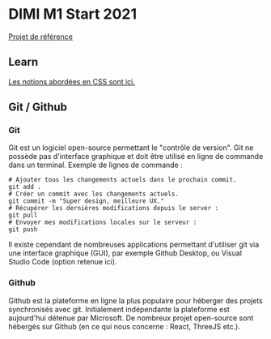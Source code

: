 # DIMI M1 Start 2021

[Projet de référence](https://github.com/jniac/dimi-m1-start-2021)

## Learn
[Les notions abordées en CSS sont ici.](./LEARN-CSS.md)

## Git / Github
### Git
Git est un logiciel open-source permettant le "contrôle de version". Git ne possède pas d'interface graphique et doit être utilisé en ligne de commande dans un terminal. Exemple de lignes de commande :
```shell
# Ajouter tous les changements actuels dans le prochain commit.
git add . 
# Créer un commit avec les changements actuels. 
git commit -m "Super design, meilleure UX."
# Récupérer les dernières modifications depuis le server :
git pull
# Envoyer mes modifications locales sur le serveur : 
git push
```

Il existe cependant de nombreuses applications permettant d'utiliser git via une interface graphique (GUI), par exemple Github Desktop, ou Visual Studio Code (option retenue ici).

### Github
Github est la plateforme en ligne la plus populaire pour héberger des projets synchronisés avec git. Initialement indépendante la plateforme est aujourd'hui détenue par Microsoft. De nombreux projet open-source sont hébergés sur Github (en ce qui nous concerne : React, ThreeJS etc.).
